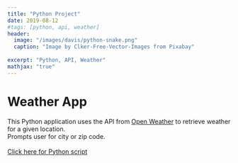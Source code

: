 ```yaml
---
title: "Python Project"
date: 2019-08-12
#tags: [python, api, weather]
header:
  image: "/images/davis/python-snake.png"
  caption: "Image by Clker-Free-Vector-Images from Pixabay"
  
excerpt: "Python, API, Weather"
mathjax: "true"
---
```


# Weather App

This Python application uses the API from <a href="https://openweathermap.org">Open Weather</a> to retrieve weather for a given location.
<br>
Prompts user for city or zip code.
<br>
<br>
<a href="https://github.com/amodavis/Weather_App/blob/main/Weather%20Application.py">Click here for Python script</a>
